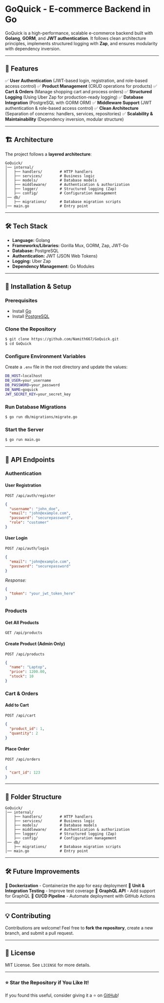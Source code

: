 # GoQuick - E-commerce Backend in Go

GoQuick is a high-performance, scalable e-commerce backend built with **Golang**, **GORM**, and **JWT authentication**. It follows clean architecture principles, implements structured logging with **Zap**, and ensures modularity with dependency inversion.

---

## 🚀 Features

✅ **User Authentication** (JWT-based login, registration, and role-based access control) ✅ **Product Management** (CRUD operations for products) ✅ **Cart & Orders** (Manage shopping cart and process orders) ✅ **Structured Logging** (Using Uber Zap for production-ready logging) ✅ **Database Integration** (PostgreSQL with GORM ORM) ✅ **Middleware Support** (JWT authentication & role-based access control) ✅ **Clean Architecture** (Separation of concerns: handlers, services, repositories) ✅ **Scalability & Maintainability** (Dependency inversion, modular structure)

---

## 🏗️ Architecture

The project follows a **layered architecture**:

```
GoQuick/
│── internal/
│   ├── handlers/        # HTTP handlers
│   ├── services/        # Business logic
│   ├── models/          # Database models
│   ├── middleware/      # Authentication & authorization
│   ├── logger/          # Structured logging (Zap)
│   ├── config/          # Configuration management
│── db/
│   ├── migrations/      # Database migration scripts
│── main.go              # Entry point
```

---

## 🛠️ Tech Stack

- **Language:** Golang
- **Frameworks/Libraries:** Gorilla Mux, GORM, Zap, JWT-Go
- **Database:** PostgreSQL
- **Authentication:** JWT (JSON Web Tokens)
- **Logging:** Uber Zap
- **Dependency Management:** Go Modules

---

## 🔧 Installation & Setup

### Prerequisites

- Install [Go](https://go.dev/dl/)
- Install [PostgreSQL](https://www.postgresql.org/download/)

### Clone the Repository

```sh
$ git clone https://github.com/Namith667/GoQuick.git
$ cd GoQuick
```

### Configure Environment Variables

Create a `.env` file in the root directory and update the values:

```sh
DB_HOST=localhost
DB_USER=your_username
DB_PASSWORD=your_password
DB_NAME=goquick
JWT_SECRET_KEY=your_secret_key
```

### Run Database Migrations

```sh
$ go run db/migrations/migrate.go
```

### Start the Server

```sh
$ go run main.go
```

---

## 📌 API Endpoints

### **Authentication**

#### **User Registration**

`POST /api/auth/register`

```json
{
  "username": "john_doe",
  "email": "john@example.com",
  "password": "securepassword",
  "role": "customer"
}
```

#### **User Login**

`POST /api/auth/login`

```json
{
  "email": "john@example.com",
  "password": "securepassword"
}
```

*Response:*

```json
{
  "token": "your_jwt_token_here"
}
```

### **Products**

#### **Get All Products**

`GET /api/products`

#### **Create Product (Admin Only)**

`POST /api/products`

```json
{
  "name": "Laptop",
  "price": 1200.00,
  "stock": 10
}
```

### **Cart & Orders**

#### **Add to Cart**

`POST /api/cart`

```json
{
  "product_id": 1,
  "quantity": 2
}
```

#### **Place Order**

`POST /api/orders`

```json
{
  "cart_id": 123
}
```

---

## 📂 Folder Structure

```
GoQuick/
│── internal/
│   ├── handlers/        # HTTP handlers
│   ├── services/        # Business logic
│   ├── models/          # Database models
│   ├── middleware/      # Authentication & authorization
│   ├── logger/          # Structured logging (Zap)
│   ├── config/          # Configuration management
│── db/
│   ├── migrations/      # Database migration scripts
│── main.go              # Entry point
```

---

## 🛠️ Future Improvements

🚀 **Dockerization** - Containerize the app for easy deployment 🚀 **Unit & Integration Testing** - Improve test coverage 🚀 **GraphQL API** - Add support for GraphQL 🚀 **CI/CD Pipeline** - Automate deployment with GitHub Actions

---

## 💡 Contributing

Contributions are welcome! Feel free to **fork the repository**, create a new branch, and submit a pull request.

---

## 📜 License

MIT License. See `LICENSE` for more details.

---

### ⭐ Star the Repository if You Like It!

If you found this useful, consider giving it a ⭐ on [GitHub](https://github.com/Namith667/GoQuick)!

